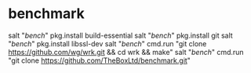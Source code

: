 # benchmark


salt "*bench*" pkg.install build-essential
salt "*bench*" pkg.install git
salt "*bench*" pkg.install libssl-dev
salt "*bench*" cmd.run "git clone https://github.com/wg/wrk.git && cd wrk && make"
salt "*bench*" cmd.run "git clone https://github.com/TheBoxLtd/benchmark.git"



